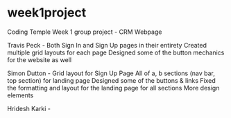 # week1project
Coding Temple Week 1 group project - CRM Webpage


Travis Peck -
Both Sign In and Sign Up pages in their entirety
Created multiple grid layouts for each page
Designed some of the button mechanics for the website as well


Simon Dutton - 
Grid layout for Sign Up Page
All of a, b sections (nav bar, top section) for landing page
Designed some of the buttons & links
Fixed the formatting and layout for the landing page for all sections
More design elements

Hridesh Karki - 
